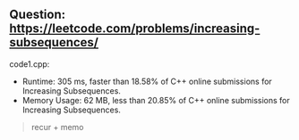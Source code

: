 ## Question: https://leetcode.com/problems/increasing-subsequences/

code1.cpp:
* Runtime: 305 ms, faster than 18.58% of C++ online submissions for Increasing Subsequences.
* Memory Usage: 62 MB, less than 20.85% of C++ online submissions for Increasing Subsequences.
> recur + memo